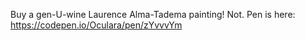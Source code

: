 Buy a gen-U-wine Laurence Alma-Tadema painting! Not. Pen is here: https://codepen.io/Oculara/pen/zYvvvYm
